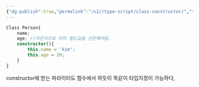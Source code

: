 ```yaml
---
{"dg-publish":true,"permalink":"/v2//type-script/class-constructor/","tags":["TypeScript"]}
---
```



```ts
Class Person{
	name;
	age; //이런식으로 미리 필드값을 선언해야됨.
	constructor(){
		this.name = 'kim';
		this.age = 20;
	}
}
```

constructor에 받는 파라미터도 함수에서 하듯이 똑같이 타입지정이 가능하다,
